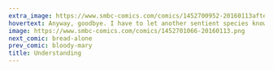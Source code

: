 ```yaml
---
extra_image: https://www.smbc-comics.com/comics/1452700952-20160113after.png
hovertext: Anyway, goodbye. I have to let another sentient species know how pointless it all is.
image: https://www.smbc-comics.com/comics/1452701066-20160113.png
next_comic: bread-alone
prev_comic: bloody-mary
title: Understanding
---
```



